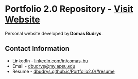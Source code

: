 # Portfolio 2.0 Repository -  [Visit Website](https://dbudrys.github.io/Portfolio2.0/)
Personal website developed by **Domas Budrys**.

## Contact Information
- LinkedIn - [linkedin.com/in/domas-bu](https://www.linkedin.com/in/domas-bu/)
- Email - [dbudrys@my.apsu.edu](mailto:dbudrys@my.apsu.edu)
- Resume - [dbudrys.github.io/Portfolio2.0/#resume](https://dbudrys.github.io/Portfolio2.0/#resume)
